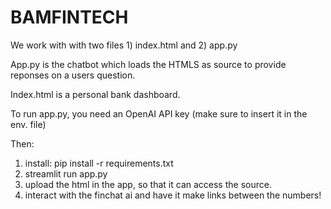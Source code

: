 # BAMFINTECH

We work with with two files 1) index.html and 2) app.py

App.py is the chatbot which loads the HTMLS as source to provide reponses on a users question.

Index.html is a personal bank dashboard.

To run app.py, you need an OpenAI API key (make sure to insert it in the env. file)

Then:
1) install: pip install -r requirements.txt
2) streamlit run app.py
3) upload the html in the app, so that it can access the source.
4) interact with the finchat ai and have it make links between the numbers! 
